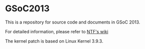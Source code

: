 GSoC2013
========

This is a repository for source code and documents in GSoC 2013.

For detailed information, please refer to [NTF's wiki](http://wiki.nwtime.org/GSoC/GSoC2013NewTimestampAndAPI)

The kernel patch is based on Linux Kernel 3.9.3.
